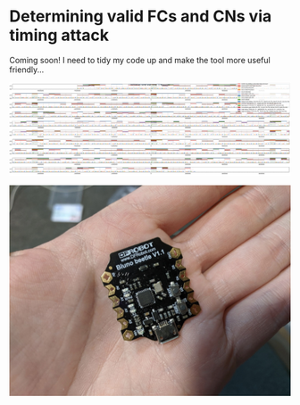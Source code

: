 # Determining valid FCs and CNs via timing attack

Coming soon! I need to tidy my code up and make the tool more useful friendly...

![](plot.png)

![](beetle.jpg)
